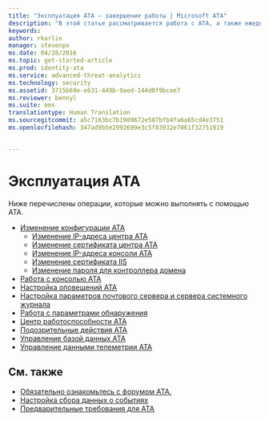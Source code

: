 ```yaml
---
title: "Эксплуатация ATA — завершение работы | Microsoft ATA"
description: "В этой статье рассматривается работа с ATA, а также ежедневно выполняемые операции."
keywords: 
author: rkarlin
manager: stevenpo
ms.date: 04/28/2016
ms.topic: get-started-article
ms.prod: identity-ata
ms.service: advanced-threat-analytics
ms.technology: security
ms.assetid: 3715b69e-e631-449b-9aed-144d0f9bcee7
ms.reviewer: bennyl
ms.suite: ems
translationtype: Human Translation
ms.sourcegitcommit: a5c7163bc7b1989672e587bfb4fa6a65cd4e3751
ms.openlocfilehash: 347ad9b5e2992699e3c5f83932e7061f32751919


---
```


# Эксплуатация ATA

Ниже перечислены операции, которые можно выполнять с помощью ATA.

- [Изменение конфигурации ATA](modifying-ata-configuration.md)
  - [Изменение IP-адреса центра ATA](modifying-ata-config-centerip.md)
  - [Изменение сертификата центра ATA](modifying-ata-config-centercert.md)
  - [Изменение IP-адреса консоли ATA](modifying-ata-config-consoleip.md)
  - [Изменение сертификата IIS](modifying-ata-config-iiscert.md)
  - [Изменение пароля для контроллера домена](modifying-ata-config-dcpassword.md)
- [Работа с консолью ATA](working-with-ata-console.md)
- [Настройка оповещений ATA](setting-ata-alerts.md)
- [Настройка параметров почтового сервера и сервера системного журнала](setting-syslog-email-server-settings.md)
- [Работа с параметрами обнаружения](working-with-detection-settings.md)
- [Центр работоспособности ATA](ata-health-center.md)
- [Подозрительные действия ATA](working-with-suspicious-activities.md)
- [Управление базой данных ATA](ata-database-management.md)
- [Управление данными телеметрии ATA](manage-telemetry-settings.md)


## См. также

- [Обязательно ознакомьтесь с форумом ATA.](https://social.technet.microsoft.com/Forums/security/home?forum=mata)
- [Настройка сбора данных о событиях](configure-event-collection.md)
- [Предварительные требования для ATA](/advanced-threat-analytics/plan-design/ata-prerequisites)




<!--HONumber=Jul16_HO3-->



